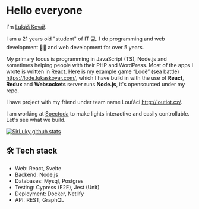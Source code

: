 # Hello everyone

I'm [Lukáš Kovář](https://lukaskovar.com).

I am a 21 years old "student" of IT 💻.
I do programming and web development 👨‍💻 and web development for over 5 years.

My primary focus is programming in JavaScript (TS), Node.js and sometimes helping people with their PHP and WordPress. Most of the apps I wrote is written in React.
Here is my example game “Lodě” (sea battle) https://lode.lukaskovar.com/, which I have build in with the use of **React**, **Redux** and **Websockets** server runs **Node.js**, it's opensourced under my repo. 

I have project with my friend under team name Louťáci http://loutiot.cz/.

I am working at [Spectoda](https://spectoda.com) to make lights interactive and easily controllable.
Let's see what we build.

[![SirLuky github stats](https://github-readme-stats.vercel.app/api?username=sirluky&count_private=true&show_icons=true)](https://github.com/sirluky)

## 🛠️ Tech stack
- Web: React, Svelte
- Backend: Node.js
- Databases: Mysql, Postgres
- Testing: Cypress (E2E), Jest (Unit)
- Deployment: Docker, Netlify
- API: REST, GraphQL
